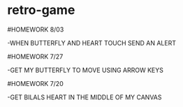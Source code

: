 # retro-game

#HOMEWORK 8/03

-WHEN BUTTERFLY AND HEART TOUCH SEND AN ALERT

#HOMEWORK 7/27

-GET MY BUTTERFLY TO MOVE USING ARROW KEYS

#HOMEWORK 7/20

-GET BILALS HEART IN THE MIDDLE OF MY CANVAS

